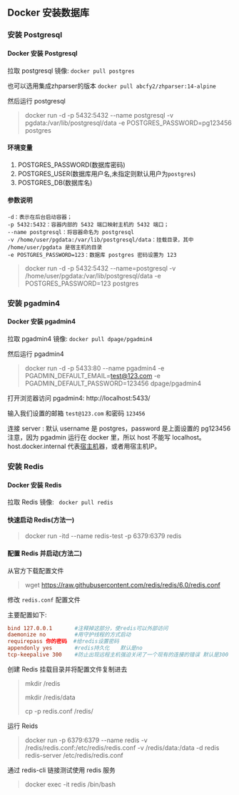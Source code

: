 ## Docker 安装数据库

### 安装 Postgresql

#### Docker 安装 Postgresql

拉取 postgresql 镜像: `docker pull postgres`

也可以选用集成zhparser的版本 `docker pull abcfy2/zhparser:14-alpine`

然后运行 postgresql

> docker run -d -p 5432:5432 --name postgresql -v pgdata:/var/lib/postgresql/data -e POSTGRES_PASSWORD=pg123456 postgres

#### 环境变量

1. POSTGRES_PASSWORD(数据库密码)
2. POSTGRES_USER(数据库用户名,未指定则默认用户为`postgres`)
3. POSTGRES_DB(数据库名)

####  参数说明
```shell
-d：表示在后台启动容器；
-p 5432:5432：容器内部的 5432 端口映射主机的 5432 端口；
--name postgresql：将容器命名为 postgresql
-v /home/user/pgdata:/var/lib/postgresql/data：挂载目录，其中 /home/user/pgdata 是宿主机的目录
-e POSTGRES_PASSWORD=123：数据库 postgres 密码设置为 123
```

> docker run -d -p 5432:5432 --name=postgresql -v /home/user/pgdata:/var/lib/postgresql/data -e POSTGRES_PASSWORD=123 postgres

### 安装 pgadmin4

#### Docker 安装 pgadmin4

拉取 pgadmin4 镜像: `docker pull dpage/pgadmin4`

然后运行 pgadmin4

> docker run -d -p 5433:80 --name pgadmin4 -e PGADMIN_DEFAULT_EMAIL=test@123.com -e PGADMIN_DEFAULT_PASSWORD=123456 dpage/pgadmin4

打开浏览器访问 pgadmin4: http://localhost:5433/

输入我们设置的邮箱 `test@123.com` 和密码 `123456`

连接 server : 默认 username 是 postgres，password 是上面设置的 pg123456 注意，因为 pgadmin 运行在 docker 里，所以 host 不能写 localhost。host.docker.internal 代表[宿主机](https://cloud.tencent.com/product/cdh?from=10680)器，或者用宿主机IP。



### 安装 Redis

#### Docker 安装 Redis

拉取 Redis 镜像: ` docker pull redis`

#### 快速启动 Redis(方法一)

> docker run -itd --name redis-test -p 6379:6379 redis

#### 配置 Redis 并启动(方法二)

从官方下载配置文件

> wget https://raw.githubusercontent.com/redis/redis/6.0/redis.conf

修改 `redis.conf` 配置文件

主要配置如下:

``` conf
bind 127.0.0.1       #注释掉这部分，使redis可以外部访问
daemonize no         #用守护线程的方式启动
requirepass 你的密码  #给redis设置密码
appendonly yes       #redis持久化　　默认是no
tcp-keepalive 300    #防止出现远程主机强迫关闭了一个现有的连接的错误 默认是300
```

创建 Redis 挂载目录并将配置文件复制进去

> mkdir /redis
>
> mkdir /redis/data
>
> cp -p redis.conf /redis/

运行 Reids

> docker run -p 6379:6379 --name redis -v /redis/redis.conf:/etc/redis/redis.conf  -v /redis/data:/data -d redis redis-server /etc/redis/redis.conf

通过 redis-cli 链接测试使用 redis 服务

> docker exec -it redis /bin/bash



